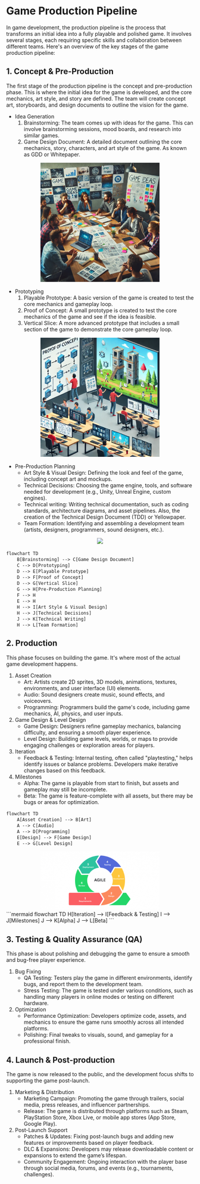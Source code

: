 # Game Production Pipeline

In game development, the production pipeline is the process that transforms an initial idea into a fully playable and polished game. It involves several stages, each requiring specific skills and collaboration between different teams. Here's an overview of the key stages of the game production pipeline:

## 1. Concept & Pre-Production

The first stage of the production pipeline is the concept and pre-production phase. This is where the initial idea for the game is developed, and the core mechanics, art style, and story are defined. The team will create concept art, storyboards, and design documents to outline the vision for the game.

- Idea Generation
    1. Brainstorming: The team comes up with ideas for the game. This can involve brainstorming sessions, mood boards, and research into similar games.
    2. Game Design Document: A detailed document outlining the core mechanics, story, characters, and art style of the game. As known as GDD or Whitepaper.
<div style="text-align: center;">
<img src="img.png" width="320">
</div>

- Prototyping
    1. Playable Prototype: A basic version of the game is created to test the core mechanics and gameplay loop.
    2. Proof of Concept: A small prototype is created to test the core mechanics of the game and see if the idea is feasible.
    3. Vertical Slice: A more advanced prototype that includes a small section of the game to demonstrate the core gameplay loop.

<div style="text-align: center;">
<img src="img_1.png" width="320">
</div>

- Pre-Production Planning
    - Art Style & Visual Design: Defining the look and feel of the game, including concept art and mockups.
    - Technical Decisions: Choosing the game engine, tools, and software needed for development (e.g., Unity, Unreal Engine, custom engines).
    - Technical writing: Writing technical documentation, such as coding standards, architecture diagrams, and asset pipelines. Also, the creation of the Technical Design Document (TDD) or Yellowpaper.
    - Team Formation: Identifying and assembling a development team (artists, designers, programmers, sound designers, etc.).
<div style="text-align: center;">
<img src="img_2.png" width="320">
</div>

```mermaid
flowchart TD
    B[Brainstorming] --> C[Game Design Document]
    C --> D[Prototyping]
    D --> E[Playable Prototype]
    D --> F[Proof of Concept]
    D --> G[Vertical Slice]
    G --> H[Pre-Production Planning]
    F --> H
    E --> H
    H --> I[Art Style & Visual Design]
    H --> J[Technical Decisions]
    J --> K[Technical Writing]
    H --> L[Team Formation]
```

## 2. Production
This phase focuses on building the game. It's where most of the actual game development happens.

1. Asset Creation 
    - Art: Artists create 2D sprites, 3D models, animations, textures, environments, and user interface (UI) elements.
    - Audio: Sound designers create music, sound effects, and voiceovers.
    - Programming: Programmers build the game's code, including game mechanics, AI, physics, and user inputs.
2. Game Design & Level Design
    - Game Design: Designers refine gameplay mechanics, balancing difficulty, and ensuring a smooth player experience.
    - Level Design: Building game levels, worlds, or maps to provide engaging challenges or exploration areas for players.
3. Iteration
    - Feedback & Testing: Internal testing, often called "playtesting," helps identify issues or balance problems. Developers make iterative changes based on this feedback.
4. Milestones
    - Alpha: The game is playable from start to finish, but assets and gameplay may still be incomplete.
    - Beta: The game is feature-complete with all assets, but there may be bugs or areas for optimization.

```mermaid
flowchart TD
    A[Asset Creation] --> B[Art]
    A --> C[Audio]
    A --> D[Programming]
    E[Design] --> F[Game Design]
    E --> G[Level Design]
```
<div style="text-align: center;">
<img src="img_3.png" width="320">
</div>
```mermaid
flowchart TD
    H[Iteration] --> I[Feedback & Testing]
    I --> J[Milestones]
    J --> K[Alpha]
    J --> L[Beta]
```

## 3. Testing & Quality Assurance (QA)
This phase is about polishing and debugging the game to ensure a smooth and bug-free player experience.

1. Bug Fixing
    - QA Testing: Testers play the game in different environments, identify bugs, and report them to the development team.
    - Stress Testing: The game is tested under various conditions, such as handling many players in online modes or testing on different hardware.
2. Optimization
    - Performance Optimization: Developers optimize code, assets, and mechanics to ensure the game runs smoothly across all intended platforms.
    - Polishing: Final tweaks to visuals, sound, and gameplay for a professional finish.

## 4. Launch & Post-production

The game is now released to the public, and the development focus shifts to supporting the game post-launch.

1. Marketing & Distribution
    - Marketing Campaign: Promoting the game through trailers, social media, press releases, and influencer partnerships.
    - Release: The game is distributed through platforms such as Steam, PlayStation Store, Xbox Live, or mobile app stores (App Store, Google Play).
2. Post-Launch Support
    - Patches & Updates: Fixing post-launch bugs and adding new features or improvements based on player feedback.
    - DLC & Expansions: Developers may release downloadable content or expansions to extend the game’s lifespan.
    - Community Engagement: Ongoing interaction with the player base through social media, forums, and events (e.g., tournaments, challenges).
